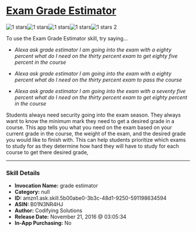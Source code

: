 # [Exam Grade Estimator](http://alexa.amazon.com/#skills/amzn1.ask.skill.5b00abe0-3b3c-48d1-9250-591198634594)
![1 stars](../../images/ic_star_black_18dp_1x.png)![1 stars](../../images/ic_star_border_black_18dp_1x.png)![1 stars](../../images/ic_star_border_black_18dp_1x.png)![1 stars](../../images/ic_star_border_black_18dp_1x.png)![1 stars](../../images/ic_star_border_black_18dp_1x.png) 2

To use the Exam Grade Estimator skill, try saying...

* *Alexa ask grade estimator I am going into the exam with a eighty percent what do I need on the thirty percent exam to get eighty five percent in the course*

* *Alexa ask grade estimator I am going into the exam with a eighty percent what do I need on the thirty percent exam to pass the course*

* *Alexa ask grade estimator I am going into the exam with a seventy five percent what do I need on the thirty percent exam to get eighty percent in the course*

Students always need security going into the exam season. They always want to know the minimum mark they need to get a desired grade in a course. This app tells you what you need on the exam based on your current grade in the course, the weight of the exam, and the desired grade you would like to finish with. This can help students prioritize which exams to study for as they determine how hard they will have to study for each course to get there desired grade,

***

### Skill Details

* **Invocation Name:** grade estimator
* **Category:** null
* **ID:** amzn1.ask.skill.5b00abe0-3b3c-48d1-9250-591198634594
* **ASIN:** B01N3NR4HJ
* **Author:** Codifying Solutions
* **Release Date:** November 21, 2016 @ 03:05:34
* **In-App Purchasing:** No
